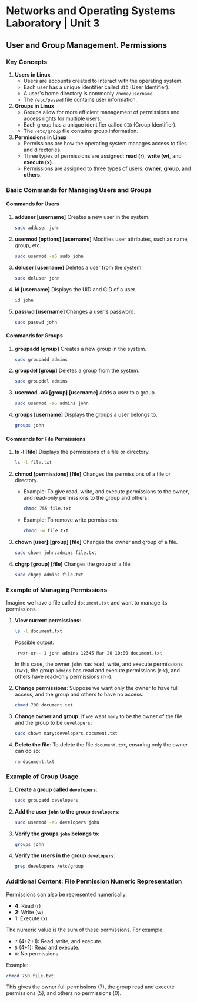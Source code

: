 # Networks and Operating Systems Laboratory | Unit 3

## User and Group Management. Permissions

### Key Concepts

1. **Users in Linux**
    - Users are accounts created to interact with the operating system.
    - Each user has a unique identifier called `UID` (User Identifier).
    - A user's home directory is commonly `/home/username`.
    - The `/etc/passwd` file contains user information.
2. **Groups in Linux**
    - Groups allow for more efficient management of permissions and access rights for multiple users.
    - Each group has a unique identifier called `GID` (Group Identifier).
    - The `/etc/group` file contains group information.
3. **Permissions in Linux**
    - Permissions are how the operating system manages access to files and directories.
    - Three types of permissions are assigned: **read (r)**, **write (w)**, and **execute (x)**.
    - Permissions are assigned to three types of users: **owner**, **group**, and **others**.

### Basic Commands for Managing Users and Groups

#### Commands for Users

1. **adduser [username]**
    Creates a new user in the system.
    ```bash
    sudo adduser john
    ```

2. **usermod [options] [username]**
    Modifies user attributes, such as name, group, etc.
    ```bash
    sudo usermod -aG sudo john
    ```

3. **deluser [username]**
    Deletes a user from the system.
    ```bash
    sudo deluser john
    ```

4. **id [username]**
    Displays the UID and GID of a user.
    ```bash
    id john
    ```

5. **passwd [username]**
    Changes a user's password.
    ```bash
    sudo passwd john
    ```

#### Commands for Groups

1. **groupadd [group]**
    Creates a new group in the system.
    ```bash
    sudo groupadd admins
    ```

2. **groupdel [group]**
    Deletes a group from the system.
    ```bash
    sudo groupdel admins
    ```

3. **usermod -aG [group] [username]**
    Adds a user to a group.
    ```bash
    sudo usermod -aG admins john
    ```

4. **groups [username]**
    Displays the groups a user belongs to.
    ```bash
    groups john
    ```

#### Commands for File Permissions

1. **ls -l [file]**
    Displays the permissions of a file or directory.
    ```bash
    ls -l file.txt
    ```

2. **chmod [permissions] [file]**
    Changes the permissions of a file or directory.
    - Example: To give read, write, and execute permissions to the owner, and read-only permissions to the group and others:
        ```bash
        chmod 755 file.txt
        ```
    - Example: To remove write permissions:
        ```bash
        chmod -w file.txt
        ```

3. **chown [user]:[group] [file]**
    Changes the owner and group of a file.
    ```bash
    sudo chown john:admins file.txt
    ```

4. **chgrp [group] [file]**
    Changes the group of a file.
    ```bash
    sudo chgrp admins file.txt
    ```

### Example of Managing Permissions

Imagine we have a file called `document.txt` and want to manage its permissions.

1. **View current permissions**:
    ```bash
    ls -l document.txt
    ```
    Possible output:
    ```
    -rwxr-xr-- 1 john admins 12345 Mar 20 10:00 document.txt
    ```
    In this case, the owner `john` has read, write, and execute permissions (rwx), the group `admins` has read and execute permissions (r-x), and others have read-only permissions (r--).

2. **Change permissions**:
    Suppose we want only the owner to have full access, and the group and others to have no access.
    ```bash
    chmod 700 document.txt
    ```

3. **Change owner and group**:
    If we want `mary` to be the owner of the file and the group to be `developers`:
    ```bash
    sudo chown mary:developers document.txt
    ```

4. **Delete the file**:
    To delete the file `document.txt`, ensuring only the owner can do so:
    ```bash
    rm document.txt
    ```

### Example of Group Usage

1. **Create a group called `developers`**:
    ```bash
    sudo groupadd developers
    ```

2. **Add the user `john` to the group `developers`**:
    ```bash
    sudo usermod -aG developers john
    ```

3. **Verify the groups `john` belongs to**:
    ```bash
    groups john
    ```

4. **Verify the users in the group `developers`**:
    ```bash
    grep developers /etc/group
    ```

### Additional Content: File Permission Numeric Representation

Permissions can also be represented numerically:
- **4**: Read (r)
- **2**: Write (w)
- **1**: Execute (x)

The numeric value is the sum of these permissions. For example:
- `7` (4+2+1): Read, write, and execute.
- `5` (4+1): Read and execute.
- `0`: No permissions.

Example:
```bash
chmod 750 file.txt
```
This gives the owner full permissions (7), the group read and execute permissions (5), and others no permissions (0).
